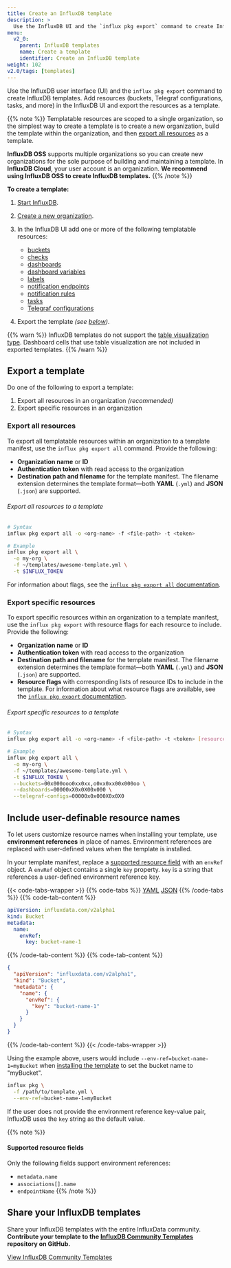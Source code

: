 ```yaml
---
title: Create an InfluxDB template
description: >
  Use the InfluxDB UI and the `influx pkg export` command to create InfluxDB templates.
menu:
  v2_0:
    parent: InfluxDB templates
    name: Create a template
    identifier: Create an InfluxDB template
weight: 102
v2.0/tags: [templates]
---
```


Use the InfluxDB user interface (UI) and the `influx pkg export` command to
create InfluxDB templates.
Add resources (buckets, Telegraf configurations, tasks, and more) in the InfluxDB
UI and export the resources as a template.

{{% note %}}
Templatable resources are scoped to a single organization, so the simplest way to create a
template is to create a new organization, build the template within the organization,
and then [export all resources](#export-all-resources) as a template.

**InfluxDB OSS** supports multiple organizations so you can create new organizations
for the sole purpose of building and maintaining a template.
In **InfluxDB Cloud**, your user account is an organization.
**We recommend using InfluxDB OSS to create InfluxDB templates.**
{{% /note %}}

**To create a template:**

1. [Start InfluxDB](/v2.0/get-started/).
2. [Create a new organization](/v2.0/organizations/create-org/).
3. In the InfluxDB UI add one or more of the following templatable resources:

   - [buckets](/v2.0/organizations/buckets/create-bucket/)
   - [checks](/v2.0/monitor-alert/checks/create/)
   - [dashboards](/v2.0/visualize-data/dashboards/create-dashboard/)
   - [dashboard variables](/v2.0/visualize-data/variables/create-variable/)
   - [labels](/v2.0/visualize-data/labels/)
   - [notification endpoints](/v2.0/monitor-alert/notification-endpoints/create/)
   - [notification rules](/v2.0/monitor-alert/notification-rules/create/)
   - [tasks](/v2.0/process-data/manage-tasks/create-task/)
   - [Telegraf configurations](/v2.0/write-data/use-telegraf/)

4. Export the template _(see [below](#export-a-template))_.

{{% warn %}}
InfluxDB templates do not support the [table visualization type](/v2.0/visualize-data/visualization-types/table/).
Dashboard cells that use table visualization are not included in exported templates.
{{% /warn %}}

## Export a template
Do one of the following to export a template:

1. Export all resources in an organization _(recommended)_
2. Export specific resources in an organization

### Export all resources
To export all templatable resources within an organization to a template manifest,
use the `influx pkg export all` command.
Provide the following:

- **Organization name** or **ID**
- **Authentication token** with read access to the organization
- **Destination path and filename** for the template manifest.
  The filename extension determines the template format—both **YAML** (`.yml`) and
  **JSON** (`.json`) are supported.

###### Export all resources to a template
```sh
# Syntax
influx pkg export all -o <org-name> -f <file-path> -t <token>

# Example
influx pkg export all \
  -o my-org \
  -f ~/templates/awesome-template.yml \
  -t $INFLUX_TOKEN
```

For information about flags, see the
[`influx pkg export all` documentation](/v2.0/reference/cli/influx/pkg/export/all/).

### Export specific resources
To export specific resources within an organization to a template manifest,
use the `influx pkg export` with resource flags for each resource to include.
Provide the following:

- **Organization name** or **ID**
- **Authentication token** with read access to the organization
- **Destination path and filename** for the template manifest.
  The filename extension determines the template format—both **YAML** (`.yml`) and
  **JSON** (`.json`) are supported.
- **Resource flags** with corresponding lists of resource IDs to include in the template.
  For information about what resource flags are available, see the
  [`influx pkg export` documentation](/v2.0/reference/cli/influx/pkg/export/).

###### Export specific resources to a template
```sh
# Syntax
influx pkg export all -o <org-name> -f <file-path> -t <token> [resource-flags]

# Example
influx pkg export all \
  -o my-org \
  -f ~/templates/awesome-template.yml \
  -t $INFLUX_TOKEN \
  --buckets=00x000ooo0xx0xx,o0xx0xx00x000oo \
  --dashboards=00000xX0x0X00x000 \
  --telegraf-configs=00000x0x000X0x0X0
```

## Include user-definable resource names
To let users customize resource names when installing your template, use
**environment references** in place of names.
Environment references are replaced with user-defined values when the template is installed.

In your template manifest, replace a [supported resource field](#supported-resource-fields)
with an `envRef` object.
A `envRef` object contains a single `key` property.
`key` is a string that references a user-defined environment reference key.

{{< code-tabs-wrapper >}}
{{% code-tabs %}}
[YAML](#)
[JSON](#)
{{% /code-tabs %}}
{{% code-tab-content %}}
```yml
apiVersion: influxdata.com/v2alpha1
kind: Bucket
metadata:
  name:
    envRef:
      key: bucket-name-1
```
{{% /code-tab-content %}}
{{% code-tab-content %}}
```json
{
  "apiVersion": "influxdata.com/v2alpha1",
  "kind": "Bucket",
  "metadata": {
    "name": {
      "envRef": {
        "key": "bucket-name-1"
      }
    }
  }
}
```
{{% /code-tab-content %}}
{{< /code-tabs-wrapper >}}

Using the example above, users would include `--env-ref=bucket-name-1=myBucket`
when [installing the template](/v2.0/influxdb-templates/use/#install-templates) to
set the bucket name to "myBucket".

```sh
influx pkg \
  -f /path/to/template.yml \
  --env-ref=bucket-name-1=myBucket
```

If the user does not provide the environment reference key-value pair, InfluxDB
uses the `key` string as the default value.

{{% note %}}
#### Supported resource fields
Only the following fields support environment references:

- `metadata.name`
- `associations[].name`
- `endpointName`
{{% /note %}}

## Share your InfluxDB templates
Share your InfluxDB templates with the entire InfluxData community.
**Contribute your template to the [InfluxDB Community Templates](https://github.com/influxdata/community-templates/)
repository on GitHub.**

<a class="btn" href="https://github.com/influxdata/community-templates/" target="\_blank">View InfluxDB Community Templates</a>
